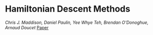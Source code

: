 # Hamiltonian Descent Methods
*Chris J. Maddison, Daniel Paulin, Yee Whye Teh, Brendan O'Donoghue, Arnaud Doucet*
[Paper](https://arxiv.org/abs/1809.05042)
